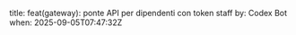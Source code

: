 title: feat(gateway): ponte API per dipendenti con token staff
by: Codex Bot
when: 2025-09-05T07:47:32Z
